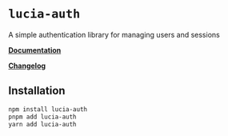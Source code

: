 # `lucia-auth`

A simple authentication library for managing users and sessions

**[Documentation](https://lucia-auth.vercel.app)**

**[Changelog](https://github.com/pilcrowOnPaper/lucia-auth/blob/main/packages/lucia-auth/CHANGELOG.md)**

## Installation

```bash
npm install lucia-auth
pnpm add lucia-auth
yarn add lucia-auth
```
